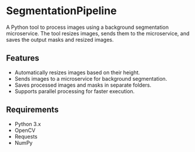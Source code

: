# SegmentationPipeline
A Python tool to process images using a background segmentation microservice. The tool resizes images, sends them to the microservice, and saves the output masks and resized images.

## Features
- Automatically resizes images based on their height.
- Sends images to a microservice for background segmentation.
- Saves processed images and masks in separate folders.
- Supports parallel processing for faster execution.

## Requirements
- Python 3.x
- OpenCV
- Requests
- NumPy
